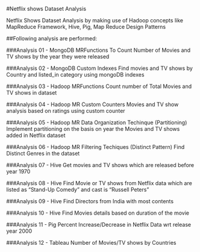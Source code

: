 #Netflix shows Dataset Analysis

Netflix Shows Dataset Analysis by making use of Hadoop concepts like MapReduce Framework, Hive, Pig, Map Reduce Design Patterns

##Following analysis are performed:

###Analysis 01 - MongoDB MRFunctions
To Count Number of Movies and TV shows by the year they were released

###Analysis 02 - MongoDB Custom Indexes
Find movies and TV shows by Country and listed_in category using mongoDB indexes

###Analysis 03 - Hadoop MRFunctions
Count number of Total Movies and TV shows in dataset

###Analysis 04 - Hadoop MR Custom Counters
Movies and TV show analysis based on ratings using custom counter

###Analysis 05 - Hadoop MR Data Organization Techinque (Partitioning)
Implement partitioning on the basis on year the Movies and TV shows added in Netflix dataset

###Analysis 06 - Hadoop MR Filtering Techiques (Distinct Pattern)
Find Distinct Genres in the dataset

###Analysis 07 - Hive
Get movies and TV shows which are released before year 1970

###Analysis 08 - Hive
Find Movie or TV shows from Netflix data which are listed as “Stand-Up Comedy” and cast is “Russell Peters”

###Analysis 09 - Hive
Find Directors from India with most contents

###Analysis 10 - Hive
Find Movies details based on duration of the movie

###Analysis 11 - Pig
Percent Increase/Decrease in Netflix Data wrt release year 2000

###Analysis 12 - Tableau
Number of Movies/TV shows by Countries
